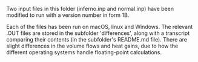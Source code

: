 Two input files in this folder (inferno.inp and normal.inp) have been
modified to run with a version number in form 1B.

Each of the files has been run on macOS, linux and Windows.  The relevant
.OUT files are stored in the subfolder 'differences', along with a transcript
comparing their contents (in the subfolder's README.md file).  There are
slight differences in the volume flows and heat gains, due to how the
different operating systems handle floating-point calculations.
